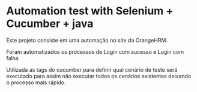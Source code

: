 # Automation test with Selenium + Cucumber + java

Este projeto consiste em uma automação no site da OrangeHRM.

Foram automatizados os processos de Login com sucesso e Login com falha

Utilizada as tags do cucumber para definir qual cenário de teste será executado para assim não executar todos os cenários existentes deixando o processo mais rápido.